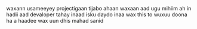waxann usameeyey projectigaan tijabo ahaan waxaan aad ugu mihiim ah in hadii aad devaloper tahay inaad 
isku daydo inaa wax this to wuxuu doona ha a haadee wax uun dhis mahad sanid

